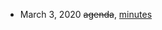 

<!-- most recent first -->

- March 3, 2020 ~~agenda~~, [minutes](https://nlesc.sharepoint.com/:w:/s/softwaresustainability/EUk7OUbRdW1GnyYTa44EURgB9-_SWR7VUZb3bOaYD316QQ?e=ta1I46)
